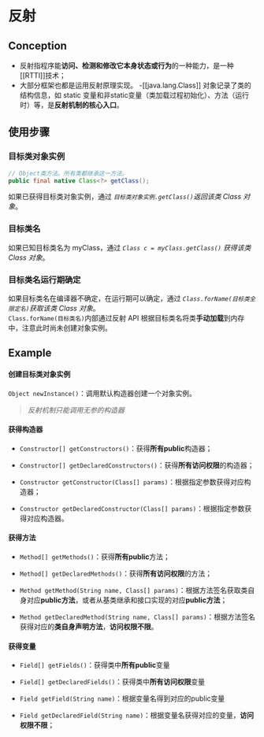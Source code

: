 # 反射
## Conception
- 反射指程序能**访问、检测和修改它本身状态或行为**的一种能力，是一种[[RTTI]]技术；
- 大部分框架也都是运用反射原理实现。
-[[java.lang.Class]] 对象记录了类的结构信息，如 static 变量和非static变量（类加载过程初始化）、方法（运行时）等，是**反射机制的核心入口**。

## 使用步骤
### 目标类对象实例
```java
// Object类方法。所有类都继承这一方法。
public final native Class<?> getClass();
```

如果已获得目标类对象实例，通过 *`目标类对象实例.getClass()`返回该类 Class 对象*。

### 目标类名

如果已知目标类名为 myClass，通过 *`Class c = myClass.getClass()` 获得该类 Class 对象*。

### 目标类名运行期确定

如果目标类名在编译器不确定，在运行期可以确定，通过 *`Class.forName(目标类全限定名)`获取该类 Class 对象*。  
`Class.forName(目标类名)`内部通过反射 API 根据目标类名将类**手动加载**到内存中，注意此时尚未创建对象实例。

## Example
#### 创建目标类对象实例

`Object newInstance()`：调用默认构造器创建一个对象实例。

> *反射机制只能调用无参的构造器*

#### 获得构造器

-   `Constructor[] getConstructors()`：获得**所有public**构造器；
    
-   `Constructor[] getDeclaredConstructors()`：获得**所有访问权限**的构造器；
    
-   `Constructor getConstructor(Class[] params)`：根据指定参数获得对应构造器；
    
-   `Constructor getDeclaredConstructor(Class[] params)`：根据指定参数获得对应构造器。
    

#### 获得方法

-   `Method[] getMethods()`：获得**所有public**方法；
    
-   `Method[] getDeclaredMethods()`：获得**所有访问权限**的方法；
    
-   `Method getMethod(String name, Class[] params)`：根据方法签名获取类自身对应**public方法**，或者从基类继承和接口实现的对应**public方法**；
    
-   `Method getDeclaredMethod(String name, Class[] params)`：根据方法签名获得对应的**类自身声明方法**，**访问权限不限**。
    

#### 获得变量

-   `Field[] getFields()`：获得类中**所有public**变量
    
-   `Field[] getDeclaredFields()`：获得类中**所有访问权限**变量
    
-   `Field getField(String name)`：根据变量名得到对应的public变量
    
-   `Field getDeclaredField(String name)`：根据变量名获得对应的变量，**访问权限不限**；